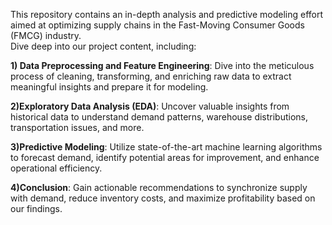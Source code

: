 This repository contains an in-depth analysis and predictive modeling effort aimed at optimizing supply chains in the Fast-Moving Consumer Goods (FMCG) industry.  
Dive deep into our project content, including:

**1) Data Preprocessing and Feature Engineering**: Dive into the meticulous process of cleaning, transforming, and enriching raw data to extract meaningful insights and prepare it for modeling.

**2)Exploratory Data Analysis (EDA)**: Uncover valuable insights from historical data to understand demand patterns, warehouse distributions, transportation issues, and more.

**3)Predictive Modeling**: Utilize state-of-the-art machine learning algorithms to forecast demand, identify potential areas for improvement, and enhance operational efficiency.

**4)Conclusion**: Gain actionable recommendations to synchronize supply with demand, reduce inventory costs, and maximize profitability based on our findings.
